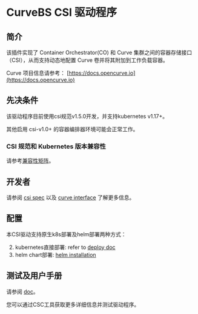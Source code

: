 # CurveBS CSI 驱动程序


## 简介

该插件实现了 Container Orchestrator(CO) 和 Curve 集群之间的容器存储接口（CSI），从而支持动态地配置 Curve 卷并将其附加到工作负载容器。

Curve 项目信息请参考： [https://docs.opencurve.io](https://docs.opencurve.io) 

## 先决条件

该驱动程序目前使用csi规范v1.5.0开发，并支持kubernetes v1.17+。

其他启用 csi-v1.0+ 的容器编排器环境可能会正常工作。

### CSI 规范和 Kubernetes 版本兼容性

请参考[兼容性矩阵](https://kubernetes-csi.github.io/docs/#kubernetes-releases)。

## 开发者

请参阅 [csi spec](https://github.com/container-storage-interface/spec/blob/master/spec.md)
以及 [curve interface](https://github.com/opencurve/curve-csi/tree/master/docs/curve-interface) 了解更多信息。

## 配置

本CSI驱动支持原生k8s部署及helm部署两种方式：

2. kubernetes直接部署: refer to [deploy doc](https://github.com/opencurve/curve-csi/blob/master/docs/README.md)
2. helm chart部署: [helm installation](https://github.com/opencurve/curve-csi/blob/master/charts/curve-csi/README.md)

## 测试及用户手册

请参阅 [doc](https://github.com/opencurve/curve-csi/blob/master/docs/README.md)。

您可以通过CSC工具获取更多详细信息并测试驱动程序。
